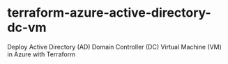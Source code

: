 # terraform-azure-active-directory-dc-vm
Deploy Active Directory (AD) Domain Controller (DC) Virtual Machine (VM) in Azure with Terraform
